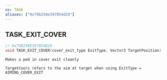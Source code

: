 ```yaml
---
ns: TASK
aliases: ["0x79b258e397854d29"]
---
```

## TASK_EXIT_COVER

```c
// 0x79B258E397854D29
void TASK_EXIT_COVER(cover_exit_type ExitType, Vector3 TargetPosition);
```

```
Makes a ped in cover exit cleanly

TargetCoors refers to the aim at target when using ExitType = AIMING_COVER_EXIT
```
